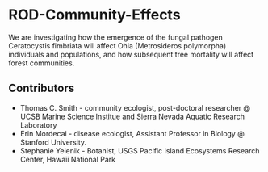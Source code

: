 # ROD-Community-Effects

We are investigating how the emergence of the fungal pathogen Ceratocystis fimbriata will affect Ohia (Metrosideros polymorpha) individuals and populations, and how subsequent tree mortality will affect forest communities.

## Contributors
*  Thomas C. Smith - community ecologist, post-doctoral researcher @ UCSB Marine Science Institue and Sierra Nevada Aquatic Research Laboratory
*  Erin Mordecai - disease ecologist, Assistant Professor in Biology @ Stanford University. 
*  Stephanie Yelenik - Botanist, USGS Pacific Island Ecosystems Research Center, Hawaii National Park
